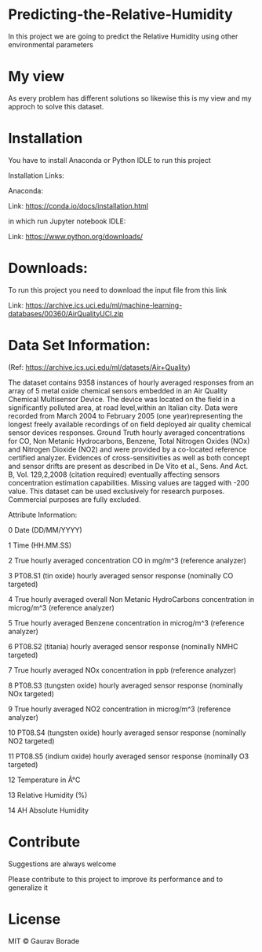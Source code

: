 # Predicting-the-Relative-Humidity
In this project we are going to predict the Relative Humidity using other environmental parameters

# My view
As every problem has different solutions so likewise this is my view and my approch to solve this dataset.

# Installation
You have to install Anaconda or Python IDLE to run this project

Installation Links:

Anaconda:

Link: https://conda.io/docs/installation.html

in which run Jupyter notebook
IDLE:

Link: https://www.python.org/downloads/

# Downloads:

To run this project you need to download the input file from this link

Link: https://archive.ics.uci.edu/ml/machine-learning-databases/00360/AirQualityUCI.zip


# Data Set Information:
(Ref: https://archive.ics.uci.edu/ml/datasets/Air+Quality)

The dataset contains 9358 instances of hourly averaged responses from an array of 5 metal oxide chemical sensors embedded in an Air Quality Chemical Multisensor Device. The device was located on the field in a significantly polluted area, at road level,within an Italian city. Data were recorded from March 2004 to February 2005 (one year)representing the longest freely available recordings of on field deployed air quality chemical sensor devices responses. Ground Truth hourly averaged concentrations for CO, Non Metanic Hydrocarbons, Benzene, Total Nitrogen Oxides (NOx) and Nitrogen Dioxide (NO2) and were provided by a co-located reference certified analyzer. Evidences of cross-sensitivities as well as both concept and sensor drifts are present as described in De Vito et al., Sens. And Act. B, Vol. 129,2,2008 (citation required) eventually affecting sensors concentration estimation capabilities. Missing values are tagged with -200 value. 
This dataset can be used exclusively for research purposes. Commercial purposes are fully excluded. 


Attribute Information:

0 Date	(DD/MM/YYYY) 

1 Time	(HH.MM.SS)

2 True hourly averaged concentration CO in mg/m^3 (reference analyzer) 

3 PT08.S1 (tin oxide) hourly averaged sensor response (nominally CO targeted)	

4 True hourly averaged overall Non Metanic HydroCarbons concentration in microg/m^3 (reference analyzer) 

5 True hourly averaged Benzene concentration in microg/m^3 (reference analyzer) 

6 PT08.S2 (titania) hourly averaged sensor response (nominally NMHC targeted)	

7 True hourly averaged NOx concentration in ppb (reference analyzer) 

8 PT08.S3 (tungsten oxide) hourly averaged sensor response (nominally NOx targeted) 

9 True hourly averaged NO2 concentration in microg/m^3 (reference analyzer)	

10 PT08.S4 (tungsten oxide) hourly averaged sensor response (nominally NO2 targeted)	

11 PT08.S5 (indium oxide) hourly averaged sensor response (nominally O3 targeted) 

12 Temperature in Â°C	

13 Relative Humidity (%) 

14 AH Absolute Humidity 


# Contribute

Suggestions are always welcome

Please contribute to this project to improve its performance and to generalize it


# License

MIT © Gaurav Borade




